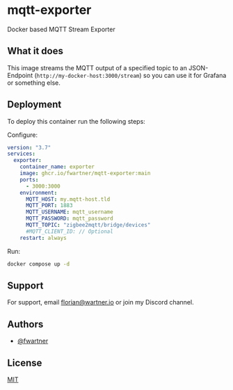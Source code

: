 
# mqtt-exporter

Docker based MQTT Stream Exporter

## What it does

This image streams the MQTT output of a specified topic to an JSON-Endpoint (`http://my-docker-host:3000/stream`) so you can use it for Grafana or something else.
## Deployment

To deploy this container run the following steps:

Configure:

```yaml
version: "3.7"
services:
  exporter:
    container_name: exporter
    image: ghcr.io/fwartner/mqtt-exporter:main
    ports:
      - 3000:3000
    environment:
      MQTT_HOST: my.mqtt-host.tld
      MQTT_PORT: 1883
      MQTT_USERNAME: mqtt_username
      MQTT_PASSWORD: mqtt_password
      MQTT_TOPIC: "zigbee2mqtt/bridge/devices"
      #MQTT_CLIENT_ID: // Optional
    restart: always
```

Run:

```bash
docker compose up -d
```

## Support

For support, email florian@wartner.io or join my Discord channel.


## Authors

- [@fwartner](https://www.github.com/fwartner)


## License

[MIT](https://choosealicense.com/licenses/mit/)
